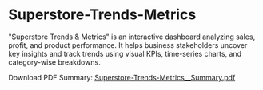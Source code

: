 # Superstore-Trends-Metrics
"Superstore Trends &amp; Metrics" is an interactive dashboard analyzing sales, profit, and product performance. It helps business stakeholders uncover key insights and track trends using visual KPIs, time-series charts, and category-wise breakdowns.


Download PDF Summary: [Superstore-Trends-Metrics__Summary.pdf](file:///C:/Users/user/Downloads/Superstore%20Data%20visualization.pdf)
